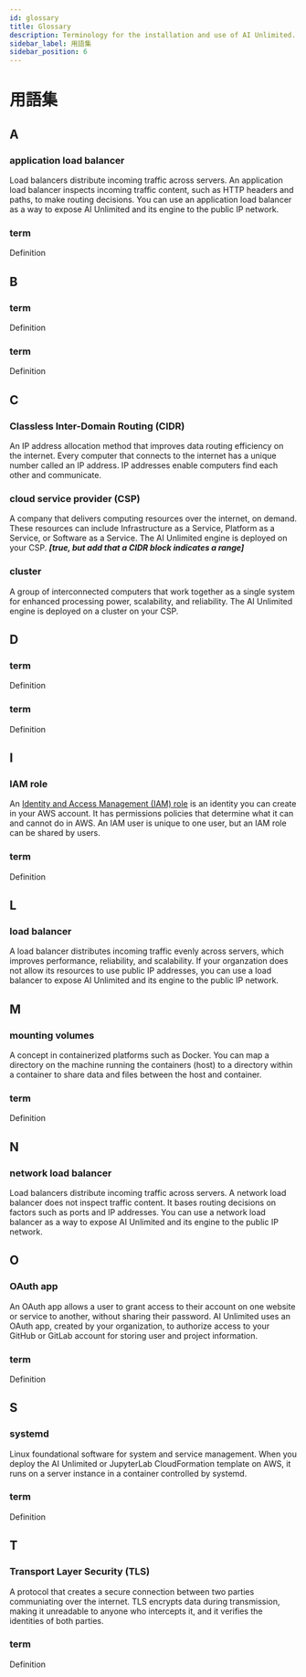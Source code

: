 ```yaml
---
id: glossary
title: Glossary
description: Terminology for the installation and use of AI Unlimited.
sidebar_label: 用語集
sidebar_position: 6
---
```


# 用語集

## A

<a id="glo-application-load-balancer"></a>
### application load balancer

Load balancers distribute incoming traffic across servers. An application load balancer inspects incoming traffic content, such as HTTP headers and paths, to make routing decisions. You can use an application load balancer as a way to expose AI Unlimited and its engine to the public IP network.


### term

Definition


## B

### term

Definition

### term

Definition


## C

<a id="glo-cidr"></a>
### Classless Inter-Domain Routing (CIDR)

An IP address allocation method that improves data routing efficiency on the internet. Every computer that connects to the internet has a unique number called an IP address. IP addresses enable computers find each other and communicate.

<a id="glo-csp"></a>
### cloud service provider (CSP) 

A company that delivers computing resources over the internet, on demand. These resources can include Infrastructure as a Service, Platform as a Service, or Software as a Service. The AI Unlimited engine is deployed on your CSP. ***[true, but add that a CIDR block indicates a range]***

<a id="glo-cluster"></a>
### cluster

A group of interconnected computers that work together as a single system for enhanced processing power, scalability, and reliability. The AI Unlimited engine is deployed on a cluster on your CSP.


## D

### term

Definition

### term

Definition


## I

<a id="glo-iam-role"></a>
### IAM role

An [Identity and Access Management (IAM) role](https://docs.aws.amazon.com/IAM/latest/UserGuide/id_roles.html) is an identity you can create in your AWS account. It has permissions policies that determine what it can and cannot do in AWS. An IAM user is unique to one user, but an IAM role can be shared by users.

### term

Definition

 
## L

<a id="glo-load-balancer"></a>
### load balancer 

A load balancer distributes incoming traffic evenly across servers, which improves performance, reliability, and scalability. If your organzation does not allow its resources to use public IP addresses, you can use a load balancer to expose AI Unlimited and its engine to the public IP network. 


## M

<a id="glo-mounting-volumes"></a>
### mounting volumes 

A concept in containerized platforms such as Docker. You can map a directory on the machine running the containers (host) to a directory within a container to share data and files between the host and container.

### term

Definition


## N

<a id="glo-network-load-balancer"></a>
### network load balancer

Load balancers distribute incoming traffic across servers. A network load balancer does not inspect traffic content. It bases routing decisions on factors such as ports and IP addresses. You can use a network load balancer as a way to expose AI Unlimited and its engine to the public IP network.


## O

<a id="glo-oauth-app"></a>
### OAuth app

An OAuth app allows a user to grant access to their account on one website or service to another, without sharing their password. AI Unlimited uses an OAuth app, created by your organization, to authorize access to your GitHub or GitLab account for storing user and project information.

### term

Definition


## S

<a id="glo-systemd"></a>
### systemd

Linux foundational software for system and service management. When you deploy the AI Unlimited or JupyterLab CloudFormation template on AWS, it runs on a server instance in a container controlled by systemd.


### term

Definition


## T

<a id="glo-tls"></a>
### Transport Layer Security (TLS) 

A protocol that creates a secure connection between two parties communiating over the internet. TLS encrypts data during transmission, making it unreadable to anyone who intercepts it, and it verifies the identities of both parties. 

### term

Definition